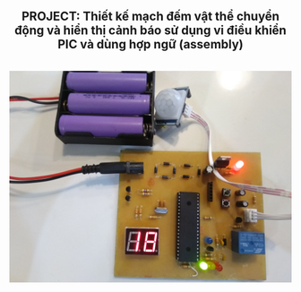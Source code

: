 <div align="center">

## PROJECT: Thiết kế mạch đếm vật thể chuyển động và hiển thị cảnh báo sử dụng vi điều khiển PIC và dùng hợp ngữ (assembly)
</br>
<img align="center" alt="GIF" width="800px" src="./img/product.jpg" />
</div>